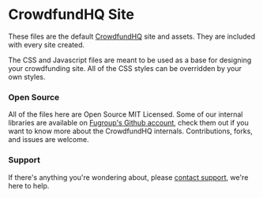 # CrowdfundHQ Site
These files are the default [CrowdfundHQ](https://crowdfundhq.com) site and assets. They are included with every site created.

The CSS and Javascript files are meant to be used as a base for designing your crowdfunding site. All of the CSS styles can be overridden by your own styles.

### Open Source
All of the files here are Open Source MIT Licensed. Some of our internal libraries are available on [Fugroup's Github account](https://github.com/fugroup), check them out if you want to know more about the CrowdfundHQ internals. Contributions, forks, and issues are welcome.

### Support
If there's anything you're wondering about, please [contact support](https://crowdfundhq.com/contact), we're here to help.
